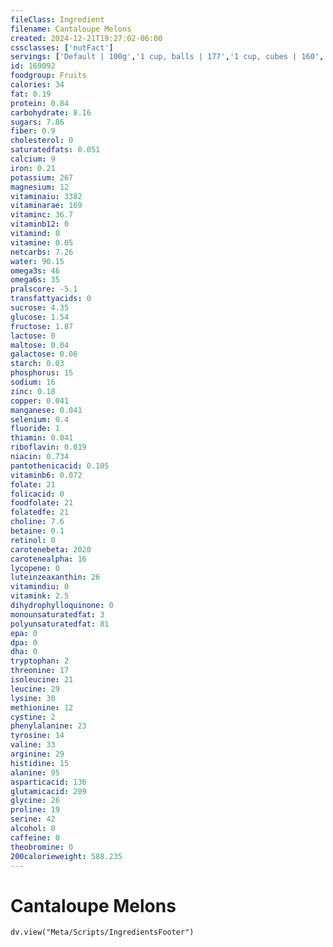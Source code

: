 ```yaml
---
fileClass: Ingredient
filename: Cantaloupe Melons
created: 2024-12-21T19:27:02-06:00
cssclasses: ['nutFact']
servings: ['Default | 100g','1 cup, balls | 177','1 cup, cubes | 160','1 cup, diced | 156','1 melon, large (about 6-1/2 inch dia) | 814','1 wedge, large (1/8 of large melon) | 102','1 melon, medium (about 5 inch dia) | 552','1 wedge, medium (1/8 of medium melon) | 69','1 melon, small (about 4-1/4 inch dia) | 441','1 wedge, small (1/8 of small melon) | 55']
id: 169092
foodgroup: Fruits
calories: 34
fat: 0.19
protein: 0.84
carbohydrate: 8.16
sugars: 7.86
fiber: 0.9
cholesterol: 0
saturatedfats: 0.051
calcium: 9
iron: 0.21
potassium: 267
magnesium: 12
vitaminaiu: 3382
vitaminarae: 169
vitaminc: 36.7
vitaminb12: 0
vitamind: 0
vitamine: 0.05
netcarbs: 7.26
water: 90.15
omega3s: 46
omega6s: 35
pralscore: -5.1
transfattyacids: 0
sucrose: 4.35
glucose: 1.54
fructose: 1.87
lactose: 0
maltose: 0.04
galactose: 0.06
starch: 0.03
phosphorus: 15
sodium: 16
zinc: 0.18
copper: 0.041
manganese: 0.041
selenium: 0.4
fluoride: 1
thiamin: 0.041
riboflavin: 0.019
niacin: 0.734
pantothenicacid: 0.105
vitaminb6: 0.072
folate: 21
folicacid: 0
foodfolate: 21
folatedfe: 21
choline: 7.6
betaine: 0.1
retinol: 0
carotenebeta: 2020
carotenealpha: 16
lycopene: 0
luteinzeaxanthin: 26
vitamindiu: 0
vitamink: 2.5
dihydrophylloquinone: 0
monounsaturatedfat: 3
polyunsaturatedfat: 81
epa: 0
dpa: 0
dha: 0
tryptophan: 2
threonine: 17
isoleucine: 21
leucine: 29
lysine: 30
methionine: 12
cystine: 2
phenylalanine: 23
tyrosine: 14
valine: 33
arginine: 29
histidine: 15
alanine: 95
asparticacid: 136
glutamicacid: 209
glycine: 26
proline: 19
serine: 42
alcohol: 0
caffeine: 0
theobromine: 0
200calorieweight: 588.235
---
```


# Cantaloupe Melons

```dataviewjs
dv.view("Meta/Scripts/IngredientsFooter")
```